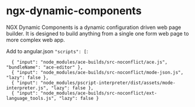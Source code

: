 # ngx-dynamic-components

NGX Dynamic Components is a dynamic configuration driven web page builder. It is designed to build anything from a single one form web page to more complex web app. 

Add to angular.json `"scripts": [`:
```
  { "input": "node_modules/ace-builds/src-noconflict/ace.js", "bundleName": "ace-editor" },
  { "input": "node_modules/ace-builds/src-noconflict/mode-json.js", "lazy": false },
  { "input": "node_modules/pscript-interpreter/dist/assets/mode-interpreter.js", "lazy": false },
  { "input": "node_modules/ace-builds/src-noconflict/ext-language_tools.js", "lazy": false }
```
